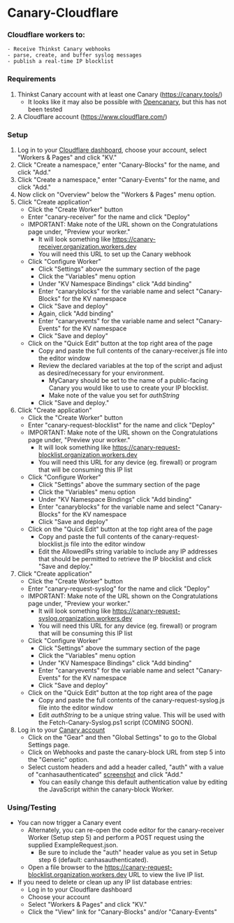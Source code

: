 # Canary-Cloudflare
### Cloudflare workers to:
    - Receive Thinkst Canary webhooks
    - parse, create, and buffer syslog messages
    - publish a real-time IP blocklist
### Requirements
1. Thinkst Canary account with at least one Canary (https://canary.tools/)
   - It looks like it may also be possible with [Opencanary](https://github.com/thinkst/opencanary), but this has not been tested  
3. A Cloudflare account (https://www.cloudflare.com/)  
### Setup
1. Log in to your [Cloudflare dashboard](https://dash.cloudflare.com), choose your account, select "Workers & Pages" and click "KV."  
2. Click "Create a namespace," enter "Canary-Blocks" for the name, and click "Add."  
3. Click "Create a namespace," enter "Canary-Events" for the name, and click "Add."  
4. Now click on "Overview" below the "Workers & Pages" menu option.  
5. Click "Create application"  
    - Click the "Create Worker" button  
    - Enter "canary-receiver" for the name and click "Deploy"  
    - IMPORTANT: Make note of the URL shown on the Congratulations page under, "Preview your worker."  
      - It will look something like https://canary-receiver.organization.workers.dev  
      - You will need this URL to set up the Canary webhook  
    - Click "Configure Worker"  
      - Click "Settings" above the summary section of the page  
      - Click the "Variables" menu option  
      - Under "KV Namespace Bindings" click "Add binding"  
      - Enter "canaryblocks" for the variable name and select "Canary-Blocks" for the KV namespace  
      - Click "Save and deploy"  
      - Again, click "Add binding"  
      - Enter "canaryevents" for the variable name and select "Canary-Events" for the KV namespace  
      - Click "Save and deploy"  
    - Click on the "Quick Edit" button at the top right area of the page  
      - Copy and paste the full contents of the canary-receiver.js file into the editor window  
      - Review the declared variables at the top of the script and adjust as desired/necessary for your environment.  
        - MyCanary should be set to the name of a public-facing Canary you would like to use to create your IP blocklist.
        - Make note of the value you set for _authString_
      - Click "Save and deploy."  
6. Click "Create application"  
    - Click the "Create Worker" button  
    - Enter "canary-request-blocklist" for the name and click "Deploy"
    - IMPORTANT: Make note of the URL shown on the Congratulations page under, "Preview your worker."  
      - It will look something like https://canary-request-blocklist.organization.workers.dev  
      - You will need this URL for any device (eg. firewall) or program that will be consuming this IP list  
    - Click "Configure Worker"  
      - Click "Settings" above the summary section of the page  
      - Click the "Variables" menu option  
      - Under "KV Namespace Bindings" click "Add binding"  
      - Enter "canaryblocks" for the variable name and select "Canary-Blocks" for the KV namespace  
      - Click "Save and deploy"  
   - Click on the "Quick Edit" button at the top right area of the page  
     - Copy and paste the full contents of the canary-request-blocklist.js file into the editor window
     - Edit the AllowedIPs string variable to include any IP addresses that should be permitted to retrieve the IP blocklist and click "Save and deploy."
7. Click "Create application"  
    - Click the "Create Worker" button  
    - Enter "canary-request-syslog" for the name and click "Deploy"
    - IMPORTANT: Make note of the URL shown on the Congratulations page under, "Preview your worker."  
      - It will look something like https://canary-request-syslog.organization.workers.dev  
      - You will need this URL for any device (eg. firewall) or program that will be consuming this IP list  
    - Click "Configure Worker"  
      - Click "Settings" above the summary section of the page  
      - Click the "Variables" menu option  
      - Under "KV Namespace Bindings" click "Add binding"  
      - Enter "canaryevents" for the variable name and select "Canary-Events" for the KV namespace  
      - Click "Save and deploy"  
   - Click on the "Quick Edit" button at the top right area of the page  
     - Copy and paste the full contents of the canary-request-syslog.js file into the editor window
     - Edit _authString_ to be a unique string value.  This will be used with the Fetch-Canary-Syslog.ps1 script (COMING SOON).
8. Log in to your [Canary account](https://canary.tools)  
    - Click on the "Gear" and then "Global Settings" to go to the Global Settings page.  
    - Click on Webhooks and paste the canary-block URL from step 5 into the "Generic" option.  
    - Select custom headers and add a header called, "auth" with a value of "canhasauthenticated" [screenshot](https://github.com/Xorlent/Canary-Cloudflare/blob/main/CanaryWebhookConfig.png) and click "Add."  
      - You can easily change this default authentication value by editing the JavaScript within the canary-block Worker.  
### Using/Testing
- You can now trigger a Canary event  
  - Alternately, you can re-open the code editor for the canary-receiver Worker (Setup step 5) and perform a POST request using the supplied ExampleRequest.json.  
    - Be sure to include the "auth" header value as you set in Setup step 6 (default: canhasauthenticated).  
  - Open a file browser to the https://canary-request-blocklist.organization.workers.dev URL to view the live IP list.  
- If you need to delete or clean up any IP list database entries:  
  - Log in to your Cloudflare dashboard  
  - Choose your account  
  - Select "Workers & Pages" and click "KV."  
  - Click the "View" link for "Canary-Blocks" and/or "Canary-Events"  
